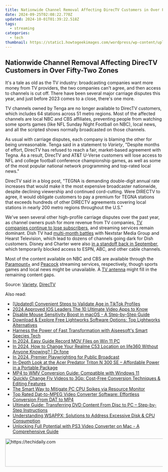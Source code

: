 ```yaml
---
title: Nationwide Channel Removal Affecting DirecTV Customers in Over Fifty-Two Zones
date: 2024-09-25T02:08:22.770Z
updated: 2024-10-01T01:39:22.518Z
tags:
  - streaming
categories:
  - tech
thumbnail: https://static1.howtogeekimages.com/wordpress/wp-content/uploads/2023/12/directv.jpg
---
```


## Nationwide Channel Removal Affecting DirecTV Customers in Over Fifty-Two Zones

It's a tale as old as the TV industry: broadcasting companies want more money from TV providers, the two companies can't agree, and then access to channels is cut off. There have been several major carriage disputes this year, and just before 2023 comes to a close, there's one more.

 TV channels owned by Tenga are no longer available to DirecTV customers, which includes 64 stations across 51 metro regions. Most of the affected channels are local NBC and CBS affiliates, preventing people from watching some sports games (like NFL Sunday Night Football on NBC), local news, and all the scripted shows normally broadcasted on those channels.

 As usual with carriage disputes, each company is blaming the other for being unreasonable. Tenga said in a statement to _Variety_, "Despite months of effort, DirecTV has refused to reach a fair, market-based agreement with Tegna. As a result, DirecTV and AT&T U-Verse customers will lose access to NFL and college football conference championship games, as well as some of the most popular national network programming and top-rated local news."

 DirecTV said in a blog post, "TEGNA is demanding double-digit annual rate increases that would make it the most expensive broadcaster nationwide, despite declining viewership and continued cord-cutting. Were DIRECTV to agree, it would obligate customers to pay a premium for TEGNA stations that exceeds hundreds of other DIRECTV agreements covering local stations in nearly 200 metro regions throughout the U.S."

 We've seen several other high-profile carriage disputes over the past year, as channel owners push for more revenue from TV companies, [TV companies continue to lose subscribers](https://cordcuttersnews.com/directv-has-lost-over-47-of-subscribers-since-att-bought-it/), and streaming services remain dominant. Dish TV had [multi-month battles](https://some-knowledge.techidaily.com/innovate-your-images-video-enhancer-v22-workflow-for-2024/) with Nextstar Media Group and Hearst Television, which lead to dozens of channels going dark for Dish customers. Disney and Charter were also [in a standoff back in September](https://android-unlock.techidaily.com/best-ways-on-how-to-unlockbypassswiperemove-meizu-21-pro-fingerprint-lock-by-drfone-android/), which temporarily blocked access to ESPN, ABC, and other cable channels.

 Most of the content available on NBC and CBS are available through the [Paramount+](https://paramountplus.qflm.net/c/156932/175360/3065?subId1=UUhtgUeUpU2001215&subId2=ehtg&u=https%3A%2F%2Fwww.paramountplus.com%2F) and [Peacock](https://www.peacocktv.com/) streaming services, respectively, though sports games and local news might be unavailable. A [TV antenna](https://sound-issues.techidaily.com/how-to-fix-a-non-functioning-steelseries-arctis-pro-microphone-complete-solution/) might fill in the remaining content gaps.

 Source: [Variety](https://deadline.com/2023/11/directv-tegna-stations-dispute-cbs-nbc-nfl-college-football-1235646338/), [DirecTV](https://www.directv.com/insider/tegna-dispute/)

<ins class="adsbygoogle"
     style="display:block"
     data-ad-format="autorelaxed"
     data-ad-client="ca-pub-7571918770474297"
     data-ad-slot="1223367746"></ins>

<ins class="adsbygoogle"
     style="display:block"
     data-ad-client="ca-pub-7571918770474297"
     data-ad-slot="8358498916"
     data-ad-format="auto"
     data-full-width-responsive="true"></ins>

<span class="atpl-alsoreadstyle">Also read:</span>
<div><ul>
<li><a href="https://extra-tips.techidaily.com/updated-convenient-steps-to-validate-age-in-tiktok-profiles/"><u>[Updated] Convenient Steps to Validate Age in TikTok Profiles</u></a></li>
<li><a href="https://extra-approaches.techidaily.com/2024-approved-ios-leaders-the-10-ultimate-video-apps-to-know/"><u>2024 Approved IOS Leaders The 10 Ultimate Video Apps to Know</u></a></li>
<li><a href="https://tech-renaissance.techidaily.com/disable-mouse-sensitivity-boost-in-macos-a-step-by-step-guide/"><u>Disable Mouse Sensitivity Boost in macOS - A Step-by-Step Guide</u></a></li>
<li><a href="https://media-tips.techidaily.com/download-and-explore-free-lightworks-software-options-top-lightworks-alternatives/"><u>Download & Explore Free Lightworks Software Options: Top Lightworks Alternatives</u></a></li>
<li><a href="https://media-tips.techidaily.com/harness-the-power-of-fast-transformation-with-aiseesofts-smart-species-tech/"><u>Harness the Power of Fast Transformation with Aiseesoft's Smart Species Tech</u></a></li>
<li><a href="https://visual-screen-recording.techidaily.com/in-2024-easy-guide-record-mov-files-on-win-11-pc/"><u>In 2024, Easy Guide Record MOV Files on Win 11 PC</u></a></li>
<li><a href="https://location-social.techidaily.com/in-2024-how-to-change-your-realme-c53-location-on-life360-without-anyone-knowing-drfone-by-drfone-virtual-android/"><u>In 2024, How to Change Your Realme C53 Location on life360 Without Anyone Knowing? | Dr.fone</u></a></li>
<li><a href="https://extra-skills.techidaily.com/in-2024-premier-playwrighting-for-public-broadcast/"><u>In 2024, Premier Playwrighting for Public Broadcast</u></a></li>
<li><a href="https://buynow-reviews.techidaily.com/in-depth-look-at-the-acer-predator-triton-n-300-se-affordable-power-in-a-portable-package/"><u>In-Depth Look at the Acer Predator Triton N 300 SE – Affordable Power in a Portable Package</u></a></li>
<li><a href="https://media-tips.techidaily.com/mp4-to-wmv-conversion-guide-compatible-with-windows-11/"><u>MP4 to WMV Conversion Guide: Compatible with Windows 11</u></a></li>
<li><a href="https://media-tips.techidaily.com/quickly-change-flv-videos-to-3gp-cost-free-conversion-techniques-and-editing-features/"><u>Quickly Change Flv Videos to 3Gp: Cost-Free Conversion Techniques & Editing Features</u></a></li>
<li><a href="https://windows11.techidaily.com/the-smart-way-to-mitigate-pc-cpu-spikes-via-resource-monitor/"><u>The Smart Way to Mitigate PC CPU Spikes via Resource Monitor</u></a></li>
<li><a href="https://media-tips.techidaily.com/top-rated-dat-to-mpeg-video-converter-software-effortless-conversion-from-dat-to-mp4/"><u>Top Rated Dat-to-MPEG Video Converter Software: Effortless Conversion From DAT to MP4</u></a></li>
<li><a href="https://media-tips.techidaily.com/ultimate-guide-transferring-dvd-content-from-disc-to-pc-step-by-step-instructions/"><u>Ultimate Guide: Transferring DVD Content From Disc to PC – Step-by-Step Instructions</u></a></li>
<li><a href="https://win-answers.techidaily.com/understanding-wsappx-solutions-to-address-excessive-disk-and-cpu-consumption/"><u>Understanding WSAPPX: Solutions to Address Excessive Disk & CPU Consumption</u></a></li>
<li><a href="https://media-tips.techidaily.com/unlocking-full-potential-with-ps3-video-converter-on-mac-a-comprehensive-guide/"><u>Unlocking Full Potential with PS3 Video Converter on Mac - A Comprehensive Guide</u></a></li>
</ul></div>

<!-- affiliate ads begin -->
<a href="https://unicoeye.pxf.io/c/5597632/2134221/18498" target="_top" id="2134221">
  <img src="//a.impactradius-go.com/display-ad/18498-2134221" border="0" alt="https://techidaily.com" width="728" height="90"/>
</a>
<img height="0" width="0" src="https://unicoeye.pxf.io/i/5597632/2134221/18498" style="position:absolute;visibility:hidden;" border="0" />
<!-- affiliate ads end -->

